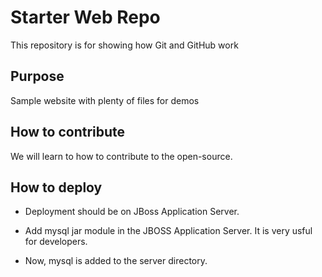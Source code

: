 # Starter Web Repo

This repository is for showing how Git and GitHub work

## Purpose

Sample website with plenty of files for demos

## How to contribute

We will learn to how to contribute to the open-source.

## How to deploy

* Deployment should be on JBoss Application Server.

* Add mysql jar module in the JBOSS Application Server. It is very usful for developers.

* Now, mysql is added to the server directory.
